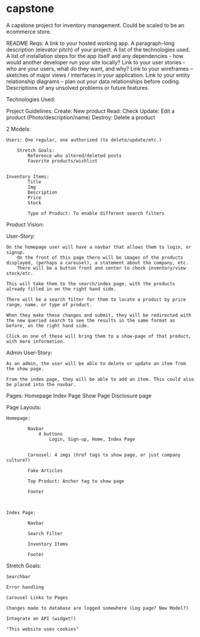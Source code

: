 # capstone
A capstone project for inventory management. Could be scaled to be an ecommerce store.

README Reqs:
    A link to your hosted working app.
    A paragraph-long description (elevator pitch) of your project.
    A list of the technologies used.
    A list of installation steps for the app itself and any dependencies - how would another developer run your site locally?
    Link to your user stories - who are your users, what do they want, and why?
    Link to your wireframes – sketches of major views / interfaces in your application.
    Link to your entity relationship diagrams – plan out your data relationships before coding.
    Descriptions of any unsolved problems or future features.


Technologies Used:


Project Guidelines:
    Create: New product
    Read: Check
    Update: Edit a product (Photo/description/name)
    Destroy: Delete a product

2 Models:

    Users: One regular, one authorized (to delete/update/etc.)
        
        Stretch Goals: 
            Reference who altered/deleted posts
            Favorite products/wishlist


    Inventory Items:
            Title
            Img
            Description
            Price
            Stock

            Type of Product: To enable different search filters


Product Vision: 


User-Story: 

    On the homepage user will have a navbar that allows them to login, or signup. 
        On the front of this page there will be images of the products displayed, (perhaps a carousel), a statement about the company, etc.
        There will be a button front and center to check inventory/view stock/etc.

    This will take them to the search/index page, with the products already filled in on the right hand side.

    There will be a search filter for them to locate a product by price range, name, or type of product.

    When they make these changes and submit, they will be redirected with the new queried search to see the results in the same format as before, on the right hand side.

    Click on one of these will bring them to a show-page of that product, with more information.



Admin User-Story:
        
    As an admin, the user will be able to delete or update an item from the show page.

    From the index page, they will be able to add an item. This could also be placed into the navbar.


Pages: 
    Homepage
    Index Page
    Show Page
    Disclosure page


Page Layouts:

    Homepage:

            Navbar
                4 buttons
                    Login, Sign-up, Home, Index Page


            Carousel: 4 imgs (href tags to show page, or just company culture?)

            Fake Articles

            Top Product: Anchor tag to show page

            Footer



    Index Page:
        
            Navbar

            Search Filter

            Inventory Items

            Footer


    


Stretch Goals: 

    Searchbar
            
    Error handling

    Carousel Links to Pages

    Changes made to database are logged somewhere (Log page? New Model?)

    Integrate an API (widget!)

    "This website uses cookies"